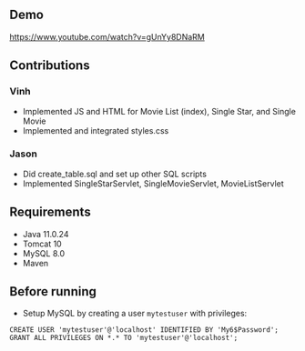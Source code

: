 ## Demo
https://www.youtube.com/watch?v=gUnYy8DNaRM

## Contributions
### Vinh
- Implemented JS and HTML for Movie List (index), Single Star, and Single Movie
- Implemented and integrated styles.css
### Jason
- Did create_table.sql and set up other SQL scripts
- Implemented SingleStarServlet, SingleMovieServlet, MovieListServlet

## Requirements
- Java 11.0.24
- Tomcat 10
- MySQL 8.0
- Maven

## Before running
- Setup MySQL by creating a user `mytestuser` with privileges:
```mysql
CREATE USER 'mytestuser'@'localhost' IDENTIFIED BY 'My6$Password';
GRANT ALL PRIVILEGES ON *.* TO 'mytestuser'@'localhost';
```

